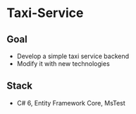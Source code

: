 # Taxi-Service

## Goal
- Develop a simple taxi service backend
- Modify it with new technologies
## Stack
- C# 6, Entity Framework Core, MsTest